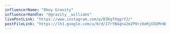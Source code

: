 ```yaml
---
influencerName: "Bboy Gravity"
influencerHandle: "@gravity__williams"
livePostLink: "https://www.instagram.com/p/B3KgfXqgrY2/"
postFileLink: "https://lh3.google.com/u/0/d/17rYBAqna2m2P0rz8eRjG5DMnNDtvPvQY"
---
```

